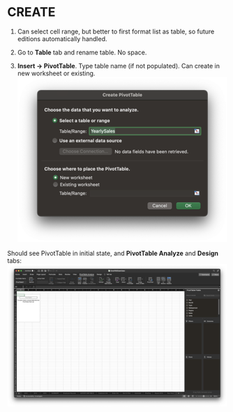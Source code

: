 # CREATE

1. Can select cell range, but better to first format list as table, so future editions automatically handled.

2. Go to **Table** tab and rename table. No space.

3. **Insert &rarr; PivotTable**. Type table name (if not populated). Can create in new worksheet or existing.
![PivotTable Modal](/assets/pivottable-modal.png)

Should see PivotTable in initial state, and **PivotTable Analyze** and **Design** tabs:
![PivotTable Initial](/assets/pivottable-init.png)
